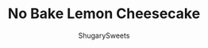 ---
layout: ../../layouts/MarkdownPostLayout.astro
title: No Bake Lemon Cheesecake
author: ShugarySweets
pubDate: 2020-01-29
description: "This No Bake Lemon Cheesecake is a creamy, easy dessert! You&#x27;ll love the graham cracker crust topped with a tart citrus cheesecake filling!"
image_url: https://www.shugarysweets.com/wp-content/uploads/2020/01/no-bake-lemon-cheesecake-facebook.jpg
tags: ["Pies and Tarts","American"]
calories: 236
protein: 3
carbohydrates: 21
fats: 16
fiber: 1
ingredients: ["2 1/2 cups graham cracker crumbs (about 18 full size crackers)","1/4 cup granulated sugar","2/3 cup melted butter","3 packages (8 ounce each) cream cheese, room temperature","1 can (14 ounce) sweetened condensed milk","2 lemons, zested and juiced","12 ounce Cool Whip, thawed"]
serves: 16
time: "3 hours 15 minutes"
prepTime: "15 minutes"
instructions: ["In a food processor, pulse graham crackers into fine crumbs. Add sugar and melted butter.","Press crumbs into bottom of two pie plates. Use the palm of your hand to press firmly.","In a mixing bowl, combine cream cheese with sweetened condensed milk. Beat for 3-4 minutes until smooth and creamy, scraping down the sides of the bowl as needed.","Add in zest and juice from two lemons, beating until smooth.","Fold in Cool Whip. Pour filling into prepared crusts.","Refrigerate cheesecake for 3 hours (or overnight). ENJOY."]
nutrition: ["236 calories","21 grams carbohydrates","26 milligrams cholesterol","16 grams fat","1 grams fiber","3 grams protein","11 grams saturated fat","164 milligrams sodium","13 grams sugar","0 grams trans fat","4 grams unsaturated fat"]
---